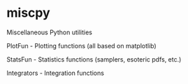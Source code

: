 # miscpy
Miscellaneous Python utilities

PlotFun - Plotting functions (all based on matplotlib)

StatsFun - Statistics functions (samplers, esoteric pdfs, etc.)

Integrators - Integration functions


